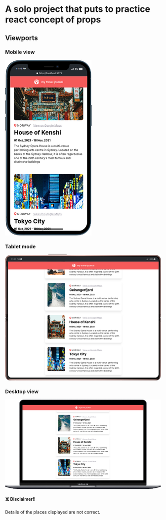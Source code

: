 # A solo project that puts to practice react concept of props

## Viewports

### Mobile view

![Mobile view](./src/assets/images/mobile.png)

### Tablet mode

![Tablet mode](./src/assets/images/tablet.png)

### Desktop view

![Desktop view](./src/assets/images/desktop.png)

#### :skull_and_crossbones: Disclaimer:bangbang:

Details of the places displayed are not correct.
